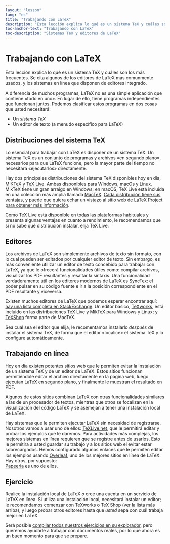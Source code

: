 ```yaml
---
layout: "lesson"
lang: "es"
title: "Trabajando con LaTeX"
description: "Esta lección explica lo qué es un sistema TeX y cuáles son los más frecuentes. Se citan algunos de los editores de LaTeX más comunmente usados, y los sistemas en línea que disponen de editores integrado."
toc-anchor-text: "Trabajando con LaTeX"
toc-description: "Sistemas TeX y editores de LaTeX"
---
```


# Trabajando con LaTeX

<span
  class="summary">Esta lección explica lo qué es un sistema TeX y cuáles son los más frecuentes. Se cita algunos de los editores de LaTeX más comunmente usados, y los sistemas en línea que disponen de editores integrado.</span>


A diferencia de muchos programas, LaTeX no es una simple aplicación que contiene
«todo en uno». En lugar de ello, tiene programas independientes que funcionan juntos.
Podemos clasificar estos programas en dos cosas que usted necesitará:

- Un _sistema TeX_
- Un editor de texto (a menudo específico para LaTeX)

## Distribuciones del sistema TeX

Lo esencial para trabajar con LaTeX es disponer de un sistema TeX. Un sistema TeX es
un conjunto de programas y archivos «en segundo plano», necesarios para que LaTeX
funcione, pero la mayor parte del tiempo no necesitará «ejecutarlos» directamente.   

Hay dos principales distribuciones del sistema TeX disponibles hoy en día,
[MiKTeX](https://miktex.org/) y [TeX Live](https://tug.org/texlive). Ambas
disponibles para Windows, macOs y Linux.
MikTeX tiene un gran arraigo en Windows;
en macOS, TeX Live está incluida en una colección más amplia llamada [MacTeX](http://www.tug.org/mactex/).
[Cada distribución tiene sus ventajas](https://tex.stackexchange.com/questions/20036), y puede
que quiera echar un vistazo al [sitio web de LaTeX Project 
para obtener más información](https://www.latex-project.org/get/).

Como TeX Live está disponible en todas las plataformas habituales y presenta algunas
ventajas en cuanto a rendimiento, le recomendamos que si no sabe qué distribución instalar,
elija TeX Live.

## Editores

Los archivos de LaTeX son simplemente archivos de texto sin formato, con lo cual pueden ser 
editados por cualquier editor de texto. Sin embargo, es más conveniente utilizar
un editor de texto concebido para trabajar con LaTeX, ya que le ofrecerá funcionalidades
útiles como: compilar archivos, visualizar los PDF resultantes y resaltar la sintaxis. Una
funcionalidad verdaderamente útil en los editores modernos de LaTeX es SyncTex: el poder pulsar 
en su código fuente e ir a la posición correspondiente en el PDF resultante y viceversa.   

Existen muchos editores de LaTeX que podemos esperar encontrar aquí: 
[hay una lista completa en StackExchange](https://tex.stackexchange.com/questions/339/latex-editors-ides).
Un editor básico, [TeXworks](https://tug.org/texworks), está incluido en las distribuciones
TeX Live y MikTeX para Windows y Linux; y [TeXShop](https://pages.uoregon.edu/koch/texshop/)
forma parte de MacTeX.  

Sea cual sea el editor que elija, le recomentamos instalarlo _después_ de instalar el 
sistema TeX, de forma que el editor «localice» el sistema TeX y lo configure automáticamente. 

## Trabajando en línea

Hoy en día existen potentes sitios web que le permiten evitar la
instalación de un sistema TeX y de un editor de LaTeX. Estos sitios 
funcionan permitiéndole editar el archivo directamente en la página web, luego 
ejecutan LaTeX en segundo plano, y finalmente le muestran el resultado en PDF.

Algunos de estos sitios combinan LaTeX con otras funcionalidades similares a las 
de un procesador de textos, mientras que otros se focalizan en la visualización del 
código LaTeX y se asemejan a tener una instalación local de LaTeX. 

Hay sistemas que le permiten ejecutar LaTeX sin necesidad de registrarse. Nosotros
vamos a usar uno de ellos: 
[TeXLive.net](https://texlive.net), que le permitirá
editar y probar los ejemplos que le daremos. Para actividades más complejas, los mejores
sistemas en línea requieren que se registre antes de usarlos. Esto le permitira a usted guardar
su trabajo y a los sitios web el evitar estar sobrecargados. Hemos configurado
algunos enlaces que le permiten editar los ejemplos usando [Overleaf](https://www.overleaf.com), 
uno de los mejores sitios en línea de LaTeX. Hay otros, por supuesto:  
[Papeeria](https://papeeria.com/) es uno de ellos.

## Ejercicio

Realice la instalación local de LaTeX _o_ cree una cuenta en un servicio de 
LaTeX en línea. Si utiliza una instalación local, necesitará instalar 
un editor; le recomendamos comenzar con TeXworks o TeX Shop (ver la lista 
más arriba), y luego probar otros editores hasta que _usted_ sepa con cuál 
trabaja mejor en LaTeX.

Será posible [compilar todos nuestros ejercicios en su explorador](help.md), pero queremos 
ayudarle a trabajar con documentos reales, por lo que ahora es un buen momento para que se prepare.
